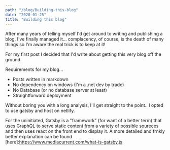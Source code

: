 ```yaml
---
path: "/blog/Building-this-blog"
date: "2020-01-25"
title: "Building this blog"
---
```


After many years of telling myself I'd get around to writing and publishing a blog, I've finally managed it... complacency, of course, is the death 
of many things so I'm aware the real trick is to keep at it! 

For my first post I decided that I'd write about getting this very blog off the ground.

Requirements for my blog...

* Posts written in markdown
* No dependency on windows (I'm a .net dev by trade)
* No Database (or no database server at least)
* Straightforward deployment

Without boring you with a long analysis, I'll get straight to the point.. I opted to use gatsby and host on netlify.

For the uninitiated, Gatsby is a "framework" (for want of a better term) that uses GraphQL to serve static content from a variety of possible soureces and then uses react on the front end to display it. A more detailed and frnkly better explanation can be found [here]:https://www.mediacurrent.com/what-is-gatsby.js 